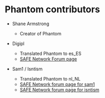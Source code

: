 # Phantom contributors

* Shane Armstrong
  * Creator of Phantom
  
* Digipl
  * Translated Phantom to es_ES
  * [SAFE Network Forum page](https://safenetforum.org/u/digipl)
  
* Sam1 / Isntism
  * Translated Phantom to nl_NL
  * [SAFE Network forum page for sam1](https://safenetforum.org/u/sam1)
  * [SAFE Network forum page for isntism](https://safenetforum.org/u/isntism)